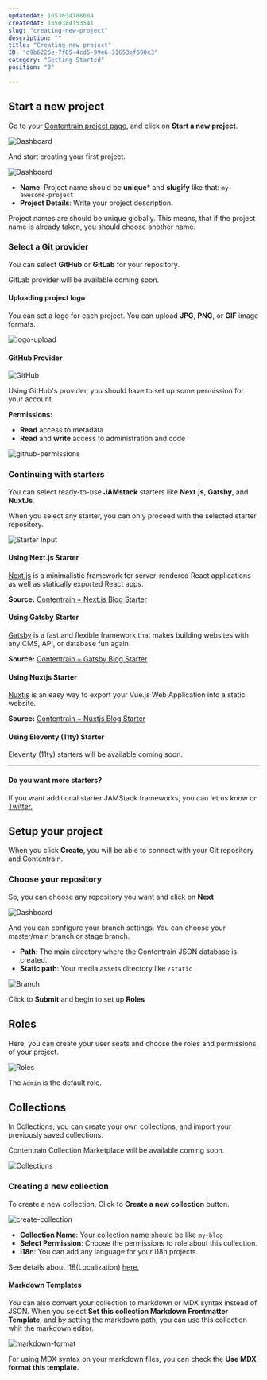 ```yaml
---
updatedAt: 1653634786664
createdAt: 1650384153541
slug: "creating-new-project"
description: ""
title: "Creating new project"
ID: "d9b6226e-7f05-4cd5-99e6-31653ef600c3"
category: "Getting Started"
position: "3"

---
```


## Start a new project

Go to your [Contentrain project page](https://app.contentrain.io/welcome), and click on **Start a new project**. 

![Dashboard](/images/dashboard.png)

And start creating your first project.

![Dashboard](/images/create-project.png)

- **Name**: Project name should be **unique*** and **slugify** like that: `my-awesome-project`
- **Project Details**: Write your project description.

<alert type="info">

Project names are should be unique globally. This means, that if the project name is already taken, you should choose another name.

</alert>

### Select a Git provider

You can select **GitHub** or **GitLab** for your repository.

<alert type="warning">

GitLab provider will be available coming soon.

</alert>


#### Uploading project logo 

You can set a logo for each project. You can upload **JPG**, **PNG**, or **GIF** image formats.

![logo-upload](/images/logo-upload.png)

#### GitHub Provider 

![GitHub](/images/github-modal.png)

Using GitHub's provider, you should have to set up some permission for your account. 

**Permissions:**

- **Read** access to metadata
- **Read** and **write** access to administration and code



![github-permissions](/images/github-permissions.png)


### Continuing with starters

You can select ready-to-use **JAMstack** starters like **Next.js**, **Gatsby**, and **NuxtJs**. 

<alert type="info">

When you select any starter, you can only proceed with the selected starter repository.

</alert>


![Starter Input](/images/starter-input.png)

#### Using Next.js Starter

[Next.js](https://nextjs.org/) is a minimalistic framework for server-rendered React applications as well as statically exported React apps.

**Source:** [Contentrain + Next.js Blog Starter](https://github.com/Contentrain/nextjs-blog-starter)


#### Using Gatsby Starter

[Gatsby](https://www.gatsbyjs.com/) is a fast and flexible framework that makes building websites with any CMS, API, or database fun again.


**Source:** [Contentrain + Gatsby Blog Starter ](https://github.com/Contentrain/gatsby-blog-starter)

#### Using Nuxtjs Starter

[Nuxtjs](https://nextjs.org/) is an easy way to export your Vue.js Web Application into a static website. 

**Source:** [Contentrain + Nuxtjs Blog Starter](https://github.com/Contentrain/nuxt-blog-starter)


#### Using Eleventy (11ty) Starter

<alert type="warning">

Eleventy (11ty) starters will be available coming soon.

</alert>

---

#### Do you want more starters?

<alert type="info">

If you want additional starter JAMStack frameworks, you can let us know on [Twitter.](https://twitter.com/intent/tweet?text=Hey%20@Contentrain_io%20%F0%9F%91%8B) 

</alert>

## Setup your project

When you click **Create**, you will be able to connect with your Git repository and Contentrain. 

### Choose your repository

So, you can choose any repository you want and click on **Next**

![Dashboard](/images/setup.png)

And you can configure your branch settings. You can choose your master/main branch or stage branch.

- **Path**: The main directory where the Contentrain JSON database is created.
- **Static path**: Your media assets directory like `/static`

![Branch](/images/branch-settings.png)

Click to **Submit** and begin to set up **Roles**

## Roles

Here, you can create your user seats and choose the roles and permissions of your project.

![Roles](/images/roles.png)

The `Admin` is the default role.

## Collections
In Collections, you can create your own collections, and import your previously saved collections.

<alert type="warning">

Contentrain Collection Marketplace will be available coming soon.

</alert>

![Collections](/images/collections.png)


### Creating a new collection

To create a new collection, Click to **Create a new collection** button.

![create-collection](/images/create-collection.png)

- **Collection Name**: Your collection name should be like `my-blog`
- **Select Permission**: Choose the permissions to role about this collection.
- **i18n**: You can add any language for your i18n projects.

See details about i18(Localization) [here. ](/i18n)

#### Markdown Templates 
 
You can also convert your collection to markdown or MDX syntax instead of JSON. When you select **Set this collection Markdown Frontmatter Template**, and by setting the markdown path, you can use this collection whit the markdown editor. 

![markdown-format](/images/markdown-format.png)

For using MDX syntax on your markdown files, you can check the **Use MDX format this template.**